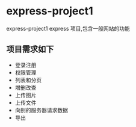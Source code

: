 # express-project1
express-project1 express 项目,包含一般网站的功能
## 项目需求如下
- 登录注册
- 权限管理
- 列表和分页
- 增删改查
- 上传图片
- 上传文件
- 向别的服务器请求数据
- 导出